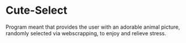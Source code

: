 # Cute-Select
Program meant that provides the user with an adorable animal picture, randomly selected via webscrapping, to enjoy and relieve stress.
